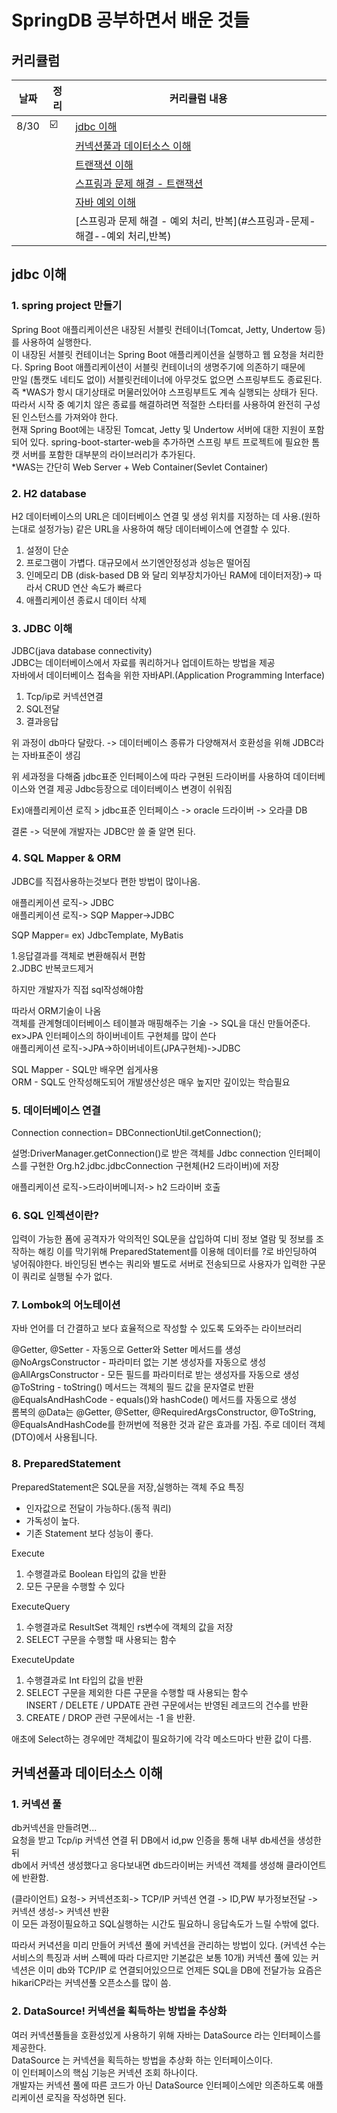 # SpringDB 공부하면서 배운 것들 

## 커리큘럼

| 날짜      | 정리 | 커리큘럼 내용                                         |
|---------|----|-------------------------------------------------|
| 8/30    | ☑️ | [jdbc 이해](#jdbc-이해)                             |
|         | ️  | [커넥션풀과 데이터소스 이해](#커넥션풀과-데이터소스-이해)               |
|         |    | [트랜잭션 이해](#트랜잭션-이해)                             |
|         |    | [스프링과 문제 해결 - 트랜잭션](#스프링과-문제-해결--트랜젝션)          |
|         |    | [자바 예외 이해](#자바-예외-이해)                           |
|         |    | [스프링과 문제 해결 - 예외 처리, 반복](#스프링과-문제-해결--예외 처리,반복) |




## jdbc 이해

### 1. spring project 만들기

Spring Boot 애플리케이션은 내장된 서블릿 컨테이너(Tomcat, Jetty, Undertow 등)를 사용하여 실행한다.      
이 내장된 서블릿 컨테이너는 Spring Boot 애플리케이션을 실행하고 웹 요청을 처리한다.
Spring Boot 애플리케이션이 서블릿 컨테이너의 생명주기에 의존하기 때문에    
만일 (톰캣도 네티도 없이) 서블릿컨테이너에 아무것도 없으면 스프링부트도 종료된다.    
즉 *WAS가 항시 대기상태로 머물러있어야 스프링부트도 계속 실행되는 상태가 된다.   
따라서 시작 중 예기치 않은 종료를 해결하려면 적절한 스타터를 사용하여 완전히 구성된 인스턴스를 가져와야 한다.    
현재 Spring Boot에는 내장된 Tomcat, Jetty 및 Undertow 서버에 대한 지원이 포함되어 있다.
spring-boot-starter-web을 추가하면 스프링 부트 프로젝트에 필요한 톰캣 서버를 포함한 대부분의 라이브러리가 추가된다.    
*WAS는 간단히 Web Server + Web Container(Sevlet Container)

### 2. H2 database

H2 데이터베이스의 URL은 데이터베이스 연결 및 생성 위치를 지정하는 데 사용.(원하는대로 설정가능)
같은 URL을 사용하여 해당 데이터베이스에 연결할 수 있다.

1. 설정이 단순
2. 프로그램이 가볍다. 대규모에서 쓰기엔안정성과 성능은 떨어짐
3. 인메모리 DB
   (disk-based DB 와 달리 외부장치가아닌 RAM에 데이터저장)-> 따라서 CRUD 연산 속도가 빠르다
4. 애플리케이션 종료시 데이터 삭제


### 3. JDBC 이해 
JDBC(java database connectivity)  
JDBC는 데이터베이스에서 자료를 쿼리하거나 업데이트하는 방법을 제공   
자바에서 데이터베이스 접속을 위한 자바API.(Application Programming Interface)

1. Tcp/ip로 커넥션연결
2. SQL전달
3. 결과응답

위 과정이 db마다 달랐다.
-> 데이터베이스 종류가 다양해져서 호환성을 위해 JDBC라는 자바표준이 생김


위 세과정을 다해줌
jdbc표준 인터페이스에 따라 구현된 드라이버를 사용하여 데이터베이스와 연결 제공
Jdbc등장으로 데이터베이스 변경이 쉬워짐

Ex)애플리케이션 로직 > jdbc표준 인터페이스 -> oracle 드라이버 -> 오라클 DB

결론 -> 덕분에 개발자는 JDBC만 쓸 줄 알면 된다.

### 4. SQL Mapper & ORM

JDBC를 직접사용하는것보다 편한 방법이 많이나옴.

애플리케이션 로직-> JDBC    
애플리케이션 로직-> SQP Mapper->JDBC

SQP Mapper= ex) JdbcTemplate, MyBatis

1.응답결과를 객체로 변환해줘서 편함   
2.JDBC 반복코드제거

하지만 개발자가 직접 sql작성해야함

따라서 ORM기술이 나옴   
객체를 관계형데이터베이스 테이블과 매핑해주는 기술 -> SQL을 대신 만들어준다.    
ex>JPA 인터페이스의 하이버네이트 구현체를 많이 쓴다    
애플리케이션 로직->JPA->하이버네이트(JPA구현체)->JDBC

SQL Mapper - SQL만 배우면 쉽게사용     
ORM - SQL도 안작성해도되어 개발생산성은 매우 높지만 깊이있는 학습필요

### 5. 데이터베이스 연결 
Connection connection= DBConnectionUtil.getConnection();

설명:DriverManager.getConnection()로 받은 객체를
Jdbc connection 인터페이스를 구현한  Org.h2.jdbc.jdbcConnection 구현체(H2 드라이버)에 저장   

애플리케이션 로직->드라이버메니저-> h2 드라이버 호출

### 6. SQL 인젝션이란?
입력이 가능한 폼에 공격자가 악의적인 SQL문을 삽입하여 디비 정보 열람 및 정보를 조작하는 해킹
이를 막기위해 PreparedStatement를 이용해 데이터를 ?로 바인딩하여 넣어줘야한다.
바인딩된 변수는 쿼리와 별도로 서버로 전송되므로 사용자가 입력한 구문이 쿼리로 실행될 수가 없다.

### 7. Lombok의 어노테이션
자바 언어를 더 간결하고 보다 효율적으로 작성할 수 있도록 도와주는 라이브러리

@Getter, @Setter - 자동으로 Getter와 Setter 메서드를 생성  
@NoArgsConstructor - 파라미터 없는 기본 생성자를 자동으로 생성  
@AllArgsConstructor - 모든 필드를 파라미터로 받는 생성자를 자동으로 생성  
@ToString - toString() 메서드는 객체의 필드 값을 문자열로 반환  
@EqualsAndHashCode - equals()와 hashCode() 메서드를 자동으로 생성     
롬복의 @Data는 @Getter, @Setter, @RequiredArgsConstructor, @ToString, @EqualsAndHashCode를 한꺼번에 적용한 것과 같은 효과를 가짐.
주로 데이터 객체 (DTO)에서 사용됩니다.

### 8. PreparedStatement
PreparedStatement은 SQL문을 저장,실행하는 객체
주요 특징
- 인자값으로 전달이 가능하다.(동적 쿼리)
- 가독성이 높다.
- 기존 Statement 보다 성능이 좋다.

Execute
1. 수행결과로 Boolean 타입의 값을 반환
2. 모든 구문을 수행할 수 있다

ExecuteQuery
1. 수행결과로 ResultSet 객체인 rs변수에 객체의 값을 저장
2. SELECT 구문을 수행할 때 사용되는 함수

ExecuteUpdate
1. 수행결과로 Int 타입의 값을 반환    
2. SELECT 구문을 제외한 다른 구문을 수행할 때 사용되는 함수     
   INSERT / DELETE / UPDATE 관련 구문에서는 반영된 레코드의 건수를 반환    
3. CREATE / DROP 관련 구문에서는 -1 을 반환.

애초에 Select하는 경우에만 객체값이 필요하기에 각각 메소드마다 반환 값이 다름.

## 커넥션풀과 데이터소스 이해

### 1. 커넥션 풀 

db커넥션을 만들려면...   
요청을 받고 Tcp/ip 커넥션 연결 뒤  DB에서 id,pw 인증을 통해 내부 db세션을 생성한뒤   
db에서 커넥션 생성했다고 응다보내면 db드라이버는 커넥션 객체를 생성해 클라이언트에 반환함.   

(클라이언트) 요청-> 커넥션조회-> TCP/IP 커넥션 연결 -> ID,PW  부가정보전달 -> 커넥션 생성-> 커넥션 반환    
이 모든 과정이필요하고 SQL실행하는 시간도 필요하니 응답속도가 느릴 수밖에 없다.

따라서 커녁션을 미리 만들어 커넥션 풀에 커넥션을 관리하는 방법이 있다. (커넥션 수는 서비스의 특징과 서버 스펙에 따라 다르지만 기본값은 보통 10개)
커넥션 풀에 있는 커넥션은 이미 db와 TCP/IP 로 연결되어있으므로 언제든 SQL을 DB에 전달가능
요즘은 hikariCP라는 커넥션풀 오픈소스를 많이 씀.


### 2. DataSource! 커넥션을 획득하는 방법을 추상화
여러 커넥션풀들을 호환성있게 사용하기 위해 자바는 DataSource 라는 인터페이스를 제공한다.    
DataSource 는 커넥션을 획득하는 방법을 추상화 하는 인터페이스이다.    
이 인터페이스의 핵심 기능은 커넥션 조회 하나이다.     
개발자는 커넥션 풀에 따른 코드가 아닌 DataSource 인터페이스에만 의존하도록 애플리케이션 로직을 작성하면 된다. 